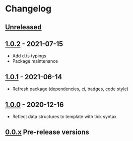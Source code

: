 # Changelog

## [Unreleased][unreleased]

## [1.0.2][] - 2021-07-15

- Add d.ts typings
- Package maintenance

## [1.0.1][] - 2021-06-14

- Refresh package (dependencies, ci, badges, code style)

## [1.0.0][] - 2020-12-16

- Reflect data structures to template with tick syntax

## [0.0.x][] Pre-release versions

[unreleased]: https://github.com/metarhia/tickplate/compare/v1.0.2...HEAD
[1.0.2]: https://github.com/metarhia/tickplate/compare/v1.0.1...v1.0.2
[1.0.1]: https://github.com/metarhia/tickplate/compare/v1.0.0...v1.0.1
[1.0.0]: https://github.com/metarhia/tickplate/compare/v0.0.x...v1.0.0
[0.0.x]: https://github.com/metarhia/tickplate/releases/tag/v0.0.x
